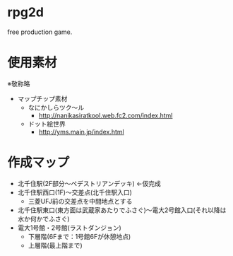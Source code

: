 # rpg2d
free production game.

# 使用素材  
※敬称略  
- マップチップ素材  
  - なにかしらツク～ル  
    - http://nanikasiratkool.web.fc2.com/index.html  
  - ドット絵世界  
    - http://yms.main.jp/index.html  

# 作成マップ
- 北千住駅(2F部分～ペデストリアンデッキ) ←仮完成  
- 北千住駅西口(1F)～交差点(北千住駅入口)  
  - 三菱UFJ前の交差点を中間地点とする  
- 北千住駅東口(東方面は武蔵家あたりでふさぐ)～電大2号館入口(それ以降は水か何かでふさぐ)  
- 電大1号館・2号館(ラストダンジョン)  
  - 下層階(6Fまで：1号館6Fが休憩地点)  
  - 上層階(最上階まで)  
